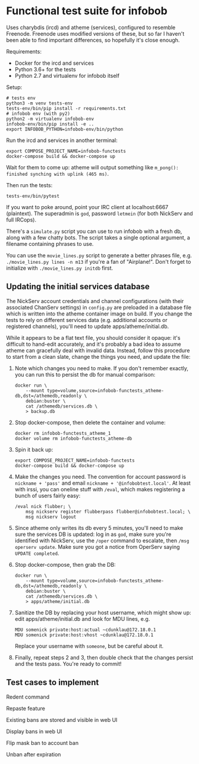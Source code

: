 Functional test suite for infobob
=================================

Uses charybdis (ircd) and atheme (services), configured to resemble Freenode.
Freenode uses modified versions of these, but so far I haven't been able to
find important differences, so hopefully it's close enough.

Requirements:

-   Docker for the ircd and services
-   Python 3.6+ for the tests
-   Python 2.7 and virtualenv for infobob itself

Setup:

    # tests env
    python3 -m venv tests-env
    tests-env/bin/pip install -r requirements.txt
    # infobob env (with py2)
    python2 -m virtualenv infobob-env
    infobob-env/bin/pip install -e ..
    export INFOBOB_PYTHON=infobob-env/bin/python

Run the ircd and services in another terminal:

    export COMPOSE_PROJECT_NAME=infobob-functests
    docker-compose build && docker-compose up

Wait for them to come up: atheme will output something like
`m_pong(): finished synching with uplink (465 ms)`.

Then run the tests:

    tests-env/bin/pytest

If you want to poke around, point your IRC client at localhost:6667
(plaintext). The superadmin is `god`, password `letmein` (for both
NickServ and full IRCops).

There's a `simulate.py` script you can use to run infobob with a fresh db,
along with a few chatty bots. The script takes a single optional argument,
a filename containing phrases to use.

You can use the `movie_lines.py` script to generate a better phrases file,
e.g. `./movie_lines.py lines -n m13` if you're a fan of "Airplane!". Don't
forget to initialize with `./movie_lines.py initdb` first.


Updating the initial services database
--------------------------------------

The NickServ account credentials and channel configurations (with their
associated ChanServ settings) in `config.py` are preloaded in a database file
which is written into the atheme container image on build. If you change the
tests to rely on different services data (e.g. additional accounts or
registered channels), you'll need to update apps/atheme/initial.db.

While it appears to be a flat text file, you should consider it opaque: it's
difficult to hand-edit accurately, and it's probably a bad idea to assume
atheme can gracefully deal with invalid data. Instead, follow this procedure
to start from a clean slate, change the things you need, and update the file:

1.  Note which changes you need to make. If you don't remember exactly, you
    can run this to persist the db for manual comparison:

        docker run \
            --mount type=volume,source=infobob-functests_atheme-db,dst=/athemedb,readonly \
            debian:buster \
            cat /athemedb/services.db \
            > backup.db

2.  Stop docker-compose, then delete the container and volume:

        docker rm infobob-functests_atheme_1
        docker volume rm infobob-functests_atheme-db

3.  Spin it back up:

        export COMPOSE_PROJECT_NAME=infobob-functests
        docker-compose build && docker-compose up

4.  Make the changes you need. The convention for account password is
    `nickname + 'pass'` and email `nickname + '@infobobtest.local'`.
    At least with irssi, you can oneline stuff with `/eval`, which makes
    registering a bunch of users fairly easy:

        /eval nick flubber; \
            msg nickserv register flubberpass flubber@infobobtest.local; \
            msg nickserv logout

5.  Since atheme only writes its db every 5 minutes, you'll need to make sure
    the services DB is updated: log in as `god`, make sure you're identified
    with NickServ, use the `/oper` command to escalate, then
    `/msg operserv update`. Make sure you got a notice from OperServ saying
    `UPDATE completed`.

6.  Stop docker-compose, then grab the DB:

        docker run \
            --mount type=volume,source=infobob-functests_atheme-db,dst=/athemedb,readonly \
            debian:buster \
            cat /athemedb/services.db \
            > apps/atheme/initial.db

7.  Sanitize the DB by replacing your host username, which might show up:
    edit apps/atheme/initial.db and look for MDU lines, e.g.

        MDU somenick private:host:actual ~cdunklau@172.18.0.1
        MDU somenick private:host:vhost ~cdunklau@172.18.0.1

    Replace your username with `someone`, but be careful about it.

8.  Finally, repeat steps 2 and 3, then double check that the changes persist
    and the tests pass. You're ready to commit!



Test cases to implement
-----------------------

Redent command

Repaste feature

Existing bans are stored and visible in web UI

Display bans in web UI

Flip mask ban to account ban

Unban after expiration

